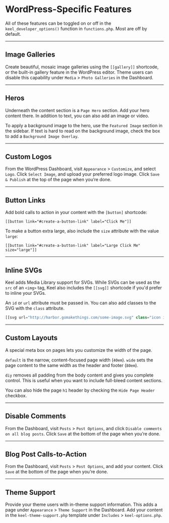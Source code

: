 # WordPress-Specific Features

All of these features can be toggled on or off in the `keel_developer_options()` function in `functions.php`. Most are off by default.

<hr>


## Image Galleries

Create beautiful, mosaic image galleries using the `[[gallery]]` shortcode, or the built-in gallery feature in the WordPress editor. Theme users can disable this capability under `Media` > `Photo Galleries` in the Dashboard.

<hr>


## Heros

Underneath the content section is a `Page Hero` section. Add your hero content there. In addition to text, you can also add an image or video.

To apply a background image to the hero, use the `Featured Image` section in the sidebar. If text is hard to read on the background image, check the box to add a `Background Image Overlay`.

<hr>


## Custom Logos

From the WordPress Dashboard, visit `Appearance` > `Customize`, and select `Logo`. Click `Select Image`, and upload your preferred logo image. Click `Save & Publish` at the top of the page when you’re done.

<hr>


## Button Links

Add bold calls to action in your content with the `[button]` shortcode:

```markup
[[button link="#create-a-button-link" label="Click Me"]]
```

To make a button extra large, also include the `size` attribute with the value `large`:

```markup
[[button link="#create-a-button-link" label="Large Click Me" size="large"]]
```

<hr>


## Inline SVGs

Keel adds Media Library support for SVGs. While SVGs can be used as the `src` of an `<img>` tag, Keel also includes the `[[svg]]` shortcode if you'd prefer to inline your SVGs.

An `id` or `url` attribute must be passed in. You can also add classes to the SVG with the `class` attribute.

```php
[[svg url="http://harbor.gomakethings.com/some-image.svg" class="icon icon-large"]]
```

<hr>


## Custom Layouts

A special meta box on pages lets you customize the width of the page.

`default` is the narrow, content-focused page width (`40em`). `wide` sets the page content to the same width as the header and footer (`80em`).

`diy` removes all padding from the body content and gives you complete control. This is useful when you want to include full-bleed content sections.

You can also hide the page `h1` header by checking the `Hide Page Header` checkbox.

<hr>


## Disable Comments

From the Dashboard, visit `Posts` > `Post Options`, and click `Disable comments on all blog posts`. Click `Save` at the bottom of the page when you’re done.

<hr>


## Blog Post Calls-to-Action

From the Dashboard, visit `Posts` > `Post Options`, and add your content. Click `Save` at the bottom of the page when you’re done.

<hr>


## Theme Support

Provide your theme users with in-theme support information. This adds a page under `Appearance` > `Theme Support` in the Dashboard. Add your content in the `keel-theme-support.php` template under `Includes` > `keel-options.php`.
